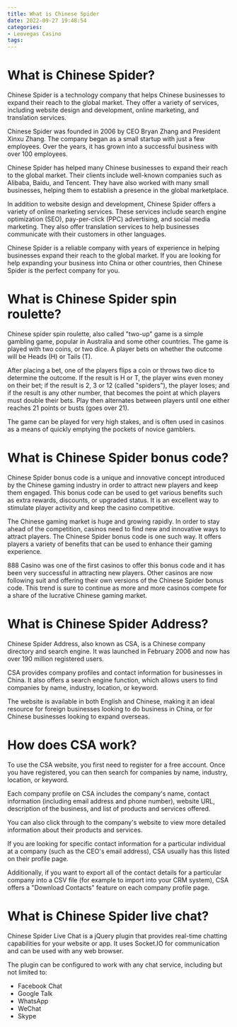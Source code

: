 ```yaml
---
title: What is Chinese Spider
date: 2022-09-27 19:48:54
categories:
- Leovegas Casino
tags:
---
```



#  What is Chinese Spider?

Chinese Spider is a technology company that helps Chinese businesses to expand their reach to the global market. They offer a variety of services, including website design and development, online marketing, and translation services.

Chinese Spider was founded in 2006 by CEO Bryan Zhang and President Xinxu Zhang. The company began as a small startup with just a few employees. Over the years, it has grown into a successful business with over 100 employees.

Chinese Spider has helped many Chinese businesses to expand their reach to the global market. Their clients include well-known companies such as Alibaba, Baidu, and Tencent. They have also worked with many small businesses, helping them to establish a presence in the global marketplace.

In addition to website design and development, Chinese Spider offers a variety of online marketing services. These services include search engine optimization (SEO), pay-per-click (PPC) advertising, and social media marketing. They also offer translation services to help businesses communicate with their customers in other languages.

Chinese Spider is a reliable company with years of experience in helping businesses expand their reach to the global market. If you are looking for help expanding your business into China or other countries, then Chinese Spider is the perfect company for you.

#  What is Chinese Spider spin roulette?

Chinese spider spin roulette, also called "two-up" game is a simple gambling game, popular in Australia and some other countries. The game is played with two coins, or two dice. A player bets on whether the outcome will be Heads (H) or Tails (T). 

After placing a bet, one of the players flips a coin or throws two dice to determine the outcome. If the result is H or T, the player wins even money on their bet; if the result is 2, 3 or 12 (called "spiders"), the player loses; and if the result is any other number, that becomes the point at which players must double their bets. Play then alternates between players until one either reaches 21 points or busts (goes over 21). 

The game can be played for very high stakes, and is often used in casinos as a means of quickly emptying the pockets of novice gamblers.

#  What is Chinese Spider bonus code?

Chinese Spider bonus code is a unique and innovative concept introduced by the Chinese gaming industry in order to attract new players and keep them engaged. This bonus code can be used to get various benefits such as extra rewards, discounts, or upgraded status. It is an excellent way to stimulate player activity and keep the casino competitive.

The Chinese gaming market is huge and growing rapidly. In order to stay ahead of the competition, casinos need to find new and innovative ways to attract players. The Chinese Spider bonus code is one such way. It offers players a variety of benefits that can be used to enhance their gaming experience.

888 Casino was one of the first casinos to offer this bonus code and it has been very successful in attracting new players. Other casinos are now following suit and offering their own versions of the Chinese Spider bonus code. This trend is sure to continue as more and more casinos compete for a share of the lucrative Chinese gaming market.

#  What is Chinese Spider Address?

Chinese Spider Address, also known as CSA, is a Chinese company directory and search engine. It was launched in February 2006 and now has over 190 million registered users.

CSA provides company profiles and contact information for businesses in China. It also offers a search engine function, which allows users to find companies by name, industry, location, or keyword.

The website is available in both English and Chinese, making it an ideal resource for foreign businesses looking to do business in China, or for Chinese businesses looking to expand overseas.

# How does CSA work?

To use the CSA website, you first need to register for a free account. Once you have registered, you can then search for companies by name, industry, location, or keyword.

Each company profile on CSA includes the company's name, contact information (including email address and phone number), website URL, description of the business, and list of products and services offered.

You can also click through to the company's website to view more detailed information about their products and services.

If you are looking for specific contact information for a particular individual at a company (such as the CEO's email address), CSA usually has this listed on their profile page.

Additionally, if you want to export all of the contact details for a particular company into a CSV file (for example to import into your CRM system), CSA offers a "Download Contacts" feature on each company profile page.

#  What is Chinese Spider live chat?

Chinese Spider Live Chat is a jQuery plugin that provides real-time chatting capabilities for your website or app. It uses Socket.IO for communication and can be used with any web browser.

The plugin can be configured to work with any chat service, including but not limited to:


* Facebook Chat
* Google Talk
* WhatsApp
* WeChat
* Skype